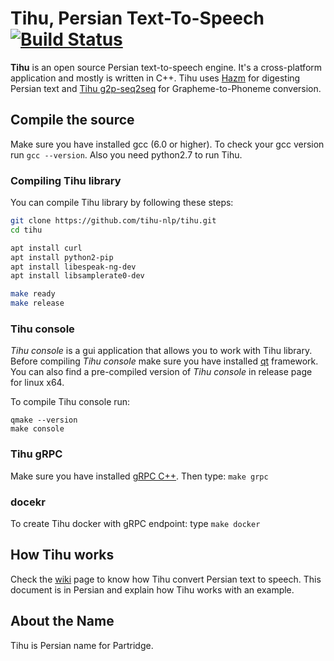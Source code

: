 # Tihu, Persian Text-To-Speech  [![Build Status](https://travis-ci.org/tihu-nlp/tihu.svg?branch=master)](https://travis-ci.org/tihu-nlp/tihu)


**Tihu** is an open source Persian text-to-speech engine. It's a cross-platform application and mostly is written in C++. Tihu uses [Hazm](https://github.com/sobhe/hazm) for digesting Persian text and [Tihu g2p-seq2seq](https://github.com/tihu-nlp/tihudict) for Grapheme-to-Phoneme conversion.


## Compile the source

Make sure you have installed gcc (6.0 or higher). To check your gcc version run `gcc --version`. Also you need python2.7 to run Tihu.

### Compiling Tihu library

You can compile Tihu library by following these steps:
```bash
git clone https://github.com/tihu-nlp/tihu.git
cd tihu

apt install curl
apt install python2-pip
apt install libespeak-ng-dev
apt install libsamplerate0-dev

make ready
make release
```

### Tihu console

*Tihu console* is a gui application that allows you to work with Tihu library. Before compiling *Tihu console* make sure you have installed [qt](https://www.qt.io) framework. You can also find a pre-compiled version of *Tihu console* in release page for linux x64.

To compile Tihu console run:
```
qmake --version
make console
```


### Tihu gRPC

Make sure you have installed [gRPC C++](https://github.com/grpc/grpc/tree/master/src/cpp). Then type: `make grpc`

### docekr

To create Tihu docker with gRPC endpoint: type `make docker`


## How Tihu works

Check the [wiki](https://github.com/tihu-nlp/tihu/wiki) page to know how Tihu convert Persian text to speech.
This document is in Persian and explain how Tihu works with an example.  

## About the Name

Tihu is Persian name for Partridge.

